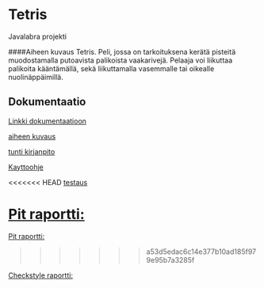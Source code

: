 # Tetris
Javalabra projekti

####Aiheen kuvaus
Tetris. Peli, jossa on tarkoituksena kerätä pisteitä muodostamalla putoavista palikoista vaakarivejä.
Pelaaja voi liikuttaa palikoita kääntämällä, sekä liikuttamalla vasemmalle tai oikealle nuolinäppäimillä.

## Dokumentaatio
[Linkki dokumentaatioon](Documentation/)

[aiheen kuvaus](Documentation/aiheenKuvausJaRakenne.md)

[tunti kirjanpito](Documentation/tuntikirjanpito.md)

[Kayttoohje](Documentation/kayttoohje.txt)

<<<<<<< HEAD
[testaus](Documentation/testausdokumentaatio.md)

[Pit raportti: ](https://htmlpreview.github.io/?https://github.com/Rubiini/Tetris/blob/master/Documentation/pit/201605082246/index.html)
=======
[Pit raportti: ](https://htmlpreview.github.io/?https://github.com/Rubiini/Tetris/blob/master/Documentation/pit/201604292320/index.html)
>>>>>>> a53d5edac6c14e377b10ad185f979e95b7a3285f

[Checkstyle raportti: ](https://htmlpreview.github.io/?https://github.com/Rubiini/Tetris/blob/master/Documentation/site/checkstyle.html)
